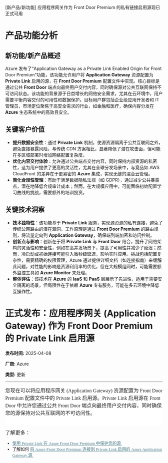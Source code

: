 
<!-- AI_TASK_START: AI标题翻译 -->
[新产品/新功能] 应用程序网关作为 Front Door Premium 的私有链接启用源现已正式可用

<!-- AI_TASK_END: AI标题翻译 -->


<!-- AI_TASK_START: AI竞争分析 -->
# 产品功能分析

## 新功能/新产品概述  
Azure 发布了“Application Gateway as a Private Link Enabled Origin for Front Door Premium”功能，该功能允许用户将 **Application Gateway** 资源配置为 **Private Link** 启用的源，在 **Front Door Premium** 配置文件中实现。核心目标是通过公共 **Front Door** 端点向最终用户交付内容，同时确保源对公共互联网保持不可访问状态。该功能的背景源于日益增长的网络安全需求，尤其在云环境中，用户需要平衡内容交付的可用性和数据保护。目标用户群包括企业级应用开发者和 IT 管理员，市场定位聚焦于高安全需求的行业，如金融和医疗，确保内容分发在 **Azure** 生态系统中的高效且安全。

## 关键客户价值  
- **提升数据安全性**：通过 **Private Link** 机制，使源资源隔离于公共互联网之外，避免直接暴露风险，与传统 CDN 方案相比，显著降低了潜在攻击面，但可能在多区域部署时增加网络配置复杂度。  
- **优化内容交付体验**：允许通过公共端点交付内容，同时保持内部资源的私密性，这为用户提供了更高的灵活性，尤其在全球分发场景中，与竞品如 AWS CloudFront 的差异在于更紧密的 **Azure** 集成，实现无缝的混合云管理。  
- **简化合规性管理**：有助于满足数据隐私法规（如 GDPR），通过减少公共暴露点，潜在地降低合规审计成本；然而，在大规模应用中，可能面临初始配置学习曲线的挑战，需要额外的培训投资。

## 关键技术洞察  
- **技术独特性**：该功能基于 **Private Link** 服务，实现源资源的私有连接，避免了传统公网路由的潜在漏洞。工作原理是通过 **Front Door Premium** 的路由规则，将流量定向到 **Application Gateway**，确保端到端加密和访问控制。  
- **创新点与影响**：创新在于将 **Private Link** 与 **Front Door** 结合，提升了网络架构的灵活性和安全性，例如在高并发场景下，提高了可用性并减少了延迟；然而，冷启动或初始连接可能引入微秒级延迟，影响实时应用。挑战包括配置复杂性，需要精确的权限管理，Azure 通过提供详细文档（如连接指南）来缓解此问题，对性能的影响是资源利用率的优化，但在大规模组网时，可能需要额外监控工具如 **Azure Monitor** 来处理。  
- **整体评估**：该技术在 **Azure** 的 **IaaS** 和 **PaaS** 层展示了先进性，适用于需要安全隔离的场景，但局限性在于依赖 **Azure** 专有服务，可能在多云环境中降低互操作性。

<!-- AI_TASK_END: AI竞争分析 -->


<!-- AI_TASK_START: AI全文翻译 -->
# 正式发布：应用程序网关 (Application Gateway) 作为 Front Door Premium 的 Private Link 启用源  

**发布时间:** 2025-04-08  

**厂商:** Azure  

**类型:** 更新  

---  

<div style="font-family: Arial; font-size: 10pt;"><div style="margin: 0px; user-select: text; clear: both; cursor: text; font-family: &quot;Segoe UI&quot;, &quot;Segoe UI Web&quot;, Arial, Verdana, sans-serif; font-size: 12px; color: rgb(0, 0, 0); background-color: rgb(255, 255, 255);"><p style="margin:0px 0px 10.6667px;user-select:text;overflow-wrap:break-word;white-space:pre-wrap;font-weight:normal;font-kerning:none;text-align:left"><span style="font-size: 12pt; font-family: &quot;Times New Roman&quot;, serif; color: rgb(36, 36, 36);" lang="EN-IN">您现在可以将应用程序网关 (Application Gateway) 资源配置为 Front Door Premium 配置文件中的 Private Link 启用源。Private Link 启用源在 Front Door 中允许您通过公共 Front Door 端点向最终用户交付内容，同时确保您的源保持对公共互联网的不可访问性。</span><span style="font-size: 12pt; font-family: &quot;Times New Roman&quot;, serif; color: rgb(36, 36, 36);">&nbsp;&nbsp;</span></p><p style="margin:0px 0px 10.6667px;user-select:text;overflow-wrap:break-word;white-space:pre-wrap;font-weight:normal;font-kerning:none;text-align:left"><span style="font-size: 12pt; font-family: &quot;Times New Roman&quot;, serif; color: rgb(36, 36, 36);"><br></span></p></div><p style="margin:0in 0in 8pt;font-size:12pt;font-family:Aptos, sans-serif"><span style="font-family:&quot;Times New Roman&quot;,serif;mso-ansi-language:EN-IN" lang="EN-IN">了解更多：</span><span style="font-family:&quot;Times New Roman&quot;,serif">&nbsp;&nbsp;</span></p><ul><li><span style="font-family:&quot;Times New Roman&quot;,serif"><a style="text-decoration: underline; color: rgb(70, 120, 134);" href="https://learn.microsoft.com/en-us/azure/frontdoor/private-link"><span style="mso-ansi-language:EN-IN" lang="EN-IN">使用 Private Link 在 Azure Front Door Premium 中保护您的源&nbsp;</span></a>&nbsp;&nbsp;</span></li><li><span style="font-family:&quot;Times New Roman&quot;,serif;mso-ansi-language:EN-IN" lang="EN-IN">了解如何&nbsp;</span><span style="font-family:&quot;Times New Roman&quot;,serif"><a style="text-decoration: underline; color: rgb(70, 120, 134);" href="https://learn.microsoft.com/en-us/azure/frontdoor/how-to-enable-private-link-application-gateway?pivots=front-door-portal"><span style="mso-ansi-language:EN-IN" lang="EN-IN">将 Azure Front Door Premium 连接到 Private Link 启用的 Azure Application Gateway 源&nbsp;</span></a>&nbsp;&nbsp;</span></li></ul></div>

<!-- AI_TASK_END: AI全文翻译 -->

